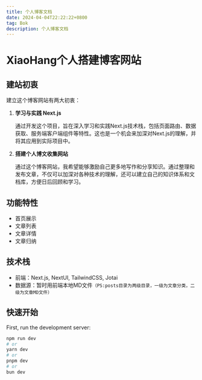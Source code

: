```yaml
---
title: 个人博客文档
date: 2024-04-04T22:22:22+0800
tag: Bok
description: 个人博客文档
---
```


# XiaoHang个人搭建博客网站

## 建站初衷

建立这个博客网站有两大初衷：

1. **学习与实践 Next.js**

   通过开发这个项目，旨在深入学习和实践Next.js技术栈，包括页面路由、数据获取、服务端客户端组件等特性。这也是一个机会来加深对Next.js的理解，并将其应用到实际项目中。

2. **搭建个人博文收集网站**

   通过这个博客网站，我希望能够激励自己更多地写作和分享知识。通过整理和发布文章，不仅可以加深对各种技术的理解，还可以建立自己的知识体系和文档库，方便日后回顾和学习。

## 功能特性

- 首页展示
- 文章列表
- 文章详情
- 文章归纳

## 技术栈

- 前端：Next.js, NextUI, TailwindCSS, Jotai
- 数据源：暂时用前端本地MD文件`（PS:posts目录为两级目录，一级为文章分类，二级为文章MD文件）`

## 快速开始

First, run the development server:

```bash
npm run dev
# or
yarn dev
# or
pnpm dev
# or
bun dev
```
